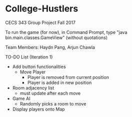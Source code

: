 # College-Hustlers
CECS 343 Group Project Fall 2017

To run the game (for now), in Command Prompt, type "java bin.main.classes.GameView" (without quotations)

Team Members: Haydn Pang, Arjun Chawla

TO-DO List (Iteration 1)
- Add button functionalities
    - Move Player
        - Player is removed from current position 
        - Player is added in new position
- Room adjacency list
    - must update after each move
- Game AI
    - Randomly picks a room to move
- Display players onto Map
